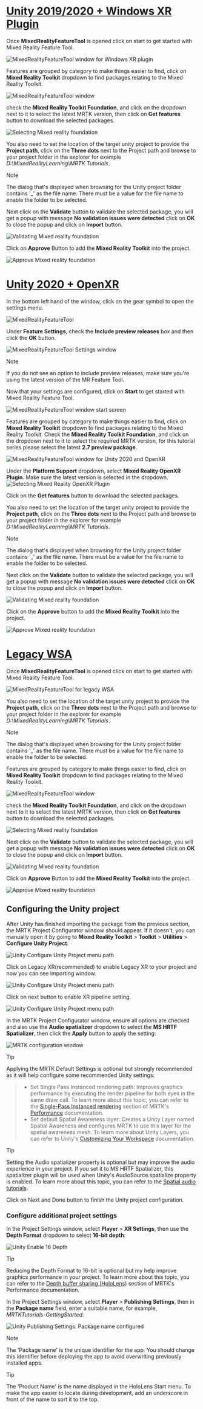 # [Unity 2019/2020 + Windows XR Plugin](#tab/winxr)

Once **MixedRealityFeatureTool** is opened click on start to get started with Mixed Reality Feature Tool.

![MixedRealityFeatureTool window for Windows XR plugin](../images/mr-learning-base/base-02-section4-step1-2.png)

Features are grouped by category to make things easier to find, click on **Mixed Reality Toolkit** dropdown to find packages relating to the Mixed Reality Toolkit.

![MixedRealityFeatureTool window](../images/mr-learning-base/base-02-section4-step1-3.png)

check the **Mixed Reality Toolkit Foundation**, and click on the dropdown next to it to select the latest MRTK version, then click on **Get features** button to download the selected packages.

![Selecting Mixed reality foundation](../images/mr-learning-base/base-02-section4-step1-4.png)


You also need to set the location of the target unity project to provide the **Project path**, click on the **Three dots** next to the Project path and browse to your project folder in the explorer for example _D:\MixedRealityLearning\MRTK Tutorials_.

> [!NOTE]
> The dialog that's displayed when browsing for the Unity project folder contains '_' as the file name. There must be a value for the file name to enable the folder to be selected.

Next click on the **Validate** button to validate the selected package, you will get a popup with message **No validation issues were detected** click on **OK** to close the popup and click on **Import** button.

![Validating Mixed reality foundation](../images/mr-learning-base/base-02-section4-step1-5.png)

Click on **Approve** Button to add the **Mixed Reality Toolkit** into the project.

![Approve Mixed reality foundation](../images/mr-learning-base/base-02-section4-step1-6.png)

# [Unity 2020 + OpenXR](#tab/openxr)
In the bottom left hand of the window, click on the gear symbol to open the settings menu.

![MixedRealityFeatureTool](../images/mr-learning-base/base-02-section4-step1-2.png)

Under **Feature Settings**, check the **Include preview releases** box and then click the **OK** button.

![MixedRealityFeatureTool Settings window](../images/mrft-settings.png)

> [!NOTE]
>If you do not see an option to include preview releases, make sure you're using the latest version of the MR Feature Tool.

Now that your settings are configured, click on **Start** to get started with Mixed Reality Feature Tool.

![MixedRealityFeatureTool window start screen](../images/mr-learning-base/base-02-section4-step1-2.png)

Features are grouped by category to make things easier to find, click on **Mixed Reality Toolkit** dropdown to find packages relating to the Mixed Reality Toolkit.
Check the **Mixed Reality Toolkit Foundation**, and click on the dropdown next to it to select the required MRTK version, for this tutorial series please select the latest **2.7 preview package**.

![MixedRealityFeatureTool window for Unity 2020 and OpenXR](../images/mrft-mrtk.png)

Under the **Platform Support** dropdown, select **Mixed Reality OpenXR Plugin**. Make sure the latest version is selected in the dropdown.
![Selecting Mixed Reality OpenXR Plugin](../images/mrft-openxr.png)

Click on the **Get features** button to download the selected packages.

You also need to set the location of the target unity project to provide the **Project path**, click on the **Three dots** next to the Project path and browse to your project folder in the explorer for example _D:\MixedRealityLearning\MRTK Tutorials_.

> [!NOTE]
> The dialog that's displayed when browsing for the Unity project folder contains '_' as the file name. There must be a value for the file name to enable the folder to be selected.

Next click on the **Validate** button to validate the selected package, you will get a popup with message **No validation issues were detected** click on **OK** to close the popup and click on **Import** button.

![Validating Mixed reality foundation](../images/mrft-openxr-validate2.png)

Click on the **Approve** button to add the **Mixed Reality Toolkit** into the project.

![Approve Mixed reality foundation](../images/mrft-openxr-import.png)

# [Legacy WSA](#tab/wsa)
Once **MixedRealityFeatureTool** is opened click on start to get started with Mixed Reality Feature Tool.

![MixedRealityFeatureTool for legacy WSA](../images/mr-learning-base/base-02-section4-step1-2.png)

You also need to set the location of the target unity project to provide the **Project path**, click on the **Three dots** next to the Project path and browse to your project folder in the explorer for example _D:\MixedRealityLearning\MRTK Tutorials_.

> [!NOTE]
> The dialog that's displayed when browsing for the Unity project folder contains '_' as the file name. There must be a value for the file name to enable the folder to be selected.

Features are grouped by category to make things easier to find, click on **Mixed Reality Toolkit** dropdown to find packages relating to the Mixed Reality Toolkit.

![MixedRealityFeatureTool window](../images/mr-learning-base/base-02-section4-step1-3.png)

check the **Mixed Reality Toolkit Foundation**, and click on the dropdown next to it to select the latest MRTK version, then click on **Get features** button to download the selected packages.

![Selecting Mixed reality foundation](../images/mr-learning-base/base-02-section4-step1-4.png)

Next click on the **Validate** button to validate the selected package, you will get a popup with message **No validation issues were detected** click on **OK** to close the popup and click on **Import** button.

![Validating Mixed reality foundation](../images/mr-learning-base/base-02-section4-step1-5.png)

Click on **Approve** Button to add the **Mixed Reality Toolkit** into the project.

![Approve Mixed reality foundation](../images/mr-learning-base/base-02-section4-step1-6.png)

## Configuring the Unity project

After Unity has finished importing the package from the previous section, the MRTK Project Configurator window should appear. If it doesn't, you can manually open it by going to **Mixed Reality Toolkit** > **Toolkit** > **Utilities** > **Configure Unity Project**:

![Unity Configure Unity Project menu path](../images/mr-learning-base/base-02-section5-step1-1.png)

Click on Legacy XR(recommended) to enable Legacy XR to your project and now you can see importing window.

![Unity Configure Unity Project menu path](../images/mr-learning-base/base-02-section5-step1-1.png)

Click on next button to enable XR pipeline setting.

![Unity Configure Unity Project menu path](../images/mr-learning-base/base-02-section5-step1-1.png)

In the MRTK Project Configurator window, ensure all options are checked and also use the **Audio spatializer** dropdown to select the **MS HRTF Spatializer**, then click the **Apply** button to apply the setting:

![MRTK configuration window](../images/mr-learning-base/base-02-section5-step2-5.png)

> [!TIP]
> Applying the MRTK Default Settings is optional but strongly recommended as it will help configure some recommended Unity settings:

> * Set Single Pass Instanced rendering path: Improves graphics performance by executing the render pipeline for both eyes in the same draw call. To learn more about this topic, you can refer to the [Single-Pass Instanced rendering](https://docs.microsoft.com/windows/mixed-reality/mrtk-unity/performance/perf-getting-started#single-pass-instanced-rendering) section of MRTK's [Performance](https://docs.microsoft.com/windows/mixed-reality/mrtk-unity/performance/perf-getting-started#single-pass-instanced-rendering) documentation.
> * Set default Spatial Awareness layer: Creates a Unity Layer named Spatial Awareness and configures MRTK to use this layer for the spatial awareness mesh. To learn more about Unity Layers, you can refer to Unity's <a href="https://docs.unity3d.com/Manual/Layers.html" target="_blank">Customizing Your Workspace</a> documentation.


> [!TIP]
>Setting the Audio spatializer property is optional but may improve the audio experience in your project. If you set it to MS HRTF Spatializer, this spatializer plugin will be used when Unity's AudioSource.spatialize property is enabled. To learn more about this topic, you can refer to the  <a href="//windows/mixed-reality/develop/unity/tutorials/unity-spatial-audio-ch1" target="_blank"> Spatial audio tutorials</a>.


Click on Next and Done button to finish the Unity project configuration.

### Configure additional project settings

In the Project Settings window, select **Player** > **XR Settings**, then use the **Depth Format** dropdown to select **16-bit depth**:

![Unity Enable 16 Depth](../images/mr-learning-base/base-02-section5-step2-6.png)

> [!TIP]
> Reducing the Depth Format to 16-bit is optional but my help improve graphics performance in your project. To learn more about this topic, you can refer to the <a href="/windows/mixed-reality/mrtk-unity/performance/perf-getting-started#single-pass-instanced-rendering" target="_blank">Depth buffer sharing (HoloLens)</a> section of MRTK's Performance documentation.

In the Project Settings window, select **Player** > **Publishing Settings**, then in the **Package name** field, enter a suitable name, for example, _MRTKTutorials-GettingStarted_:

![Unity Publishing Settings. Package name configured](../images/mr-learning-base/base-02-section5-step2-7.png)

> [!NOTE]
> The 'Package name' is the unique identifier for the app. You should change this identifier before deploying the app to avoid overwriting previously installed apps.

> [!TIP]
> The 'Product Name' is the name displayed in the HoloLens Start menu. To make the app easier to locate during development, add an underscore in front of the name to sort it to the top.
